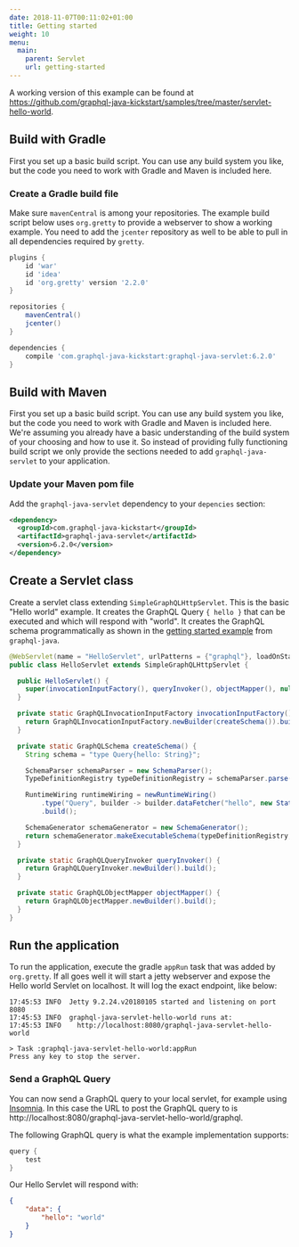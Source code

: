 ```yaml
---
date: 2018-11-07T00:11:02+01:00
title: Getting started
weight: 10
menu:
  main:
    parent: Servlet
    url: getting-started
---
```


A working version of this example can be found at https://github.com/graphql-java-kickstart/samples/tree/master/servlet-hello-world.

## Build with Gradle

First you set up a basic build script. You can use any build system you like, but the code you need to work with
Gradle and Maven is included here.

### Create a Gradle build file

Make sure `mavenCentral` is among your repositories. The example build script below uses `org.gretty` to provide
a webserver to show a working example. You need to add the `jcenter` repository as well to be able to pull in all
dependencies required by `gretty`.

```gradle
plugins {
    id 'war'
    id 'idea'
    id 'org.gretty' version '2.2.0'
}

repositories {
    mavenCentral()
    jcenter()
}

dependencies {
    compile 'com.graphql-java-kickstart:graphql-java-servlet:6.2.0'
}
```

## Build with Maven

First you set up a basic build script. You can use any build system you like, but the code you need to work with
Gradle and Maven is included here. We're assuming you already have a basic understanding of the build system of your
choosing and how to use it. So instead of providing fully functioning build script we only provide the sections
needed to add `graphql-java-servlet` to your application.

### Update your Maven pom file

Add the `graphql-java-servlet` dependency to your `depencies` section:

```xml
<dependency>
  <groupId>com.graphql-java-kickstart</groupId>
  <artifactId>graphql-java-servlet</artifactId>
  <version>6.2.0</version>
</dependency>
```

## Create a Servlet class

Create a servlet class extending `SimpleGraphQLHttpServlet`. This is the basic "Hello world" example. It creates
the GraphQL Query `{ hello }` that can be executed and which will respond with "world". It creates the GraphQL
schema programmatically as shown in the [getting started example](https://www.graphql-java.com/documentation/v11/getting-started/) from `graphql-java`.

```java
@WebServlet(name = "HelloServlet", urlPatterns = {"graphql"}, loadOnStartup = 1)
public class HelloServlet extends SimpleGraphQLHttpServlet {

  public HelloServlet() {
    super(invocationInputFactory(), queryInvoker(), objectMapper(), null, false);
  }

  private static GraphQLInvocationInputFactory invocationInputFactory() {
    return GraphQLInvocationInputFactory.newBuilder(createSchema()).build();
  }

  private static GraphQLSchema createSchema() {
    String schema = "type Query{hello: String}";

    SchemaParser schemaParser = new SchemaParser();
    TypeDefinitionRegistry typeDefinitionRegistry = schemaParser.parse(schema);

    RuntimeWiring runtimeWiring = newRuntimeWiring()
        .type("Query", builder -> builder.dataFetcher("hello", new StaticDataFetcher("world")))
        .build();

    SchemaGenerator schemaGenerator = new SchemaGenerator();
    return schemaGenerator.makeExecutableSchema(typeDefinitionRegistry, runtimeWiring);
  }

  private static GraphQLQueryInvoker queryInvoker() {
    return GraphQLQueryInvoker.newBuilder().build();
  }

  private static GraphQLObjectMapper objectMapper() {
    return GraphQLObjectMapper.newBuilder().build();
  }
}
```

## Run the application

To run the application, execute the gradle `appRun` task that was added by `org.gretty`. If all goes well it will
start a jetty webserver and expose the Hello world Servlet on localhost. It will log the exact endpoint, like below:

```plain
17:45:53 INFO  Jetty 9.2.24.v20180105 started and listening on port 8080
17:45:53 INFO  graphql-java-servlet-hello-world runs at:
17:45:53 INFO    http://localhost:8080/graphql-java-servlet-hello-world

> Task :graphql-java-servlet-hello-world:appRun
Press any key to stop the server.
```

### Send a GraphQL Query

You can now send a GraphQL query to your local servlet, for example using [Insomnia](https://insomnia.rest/graphql/).
In this case the URL to post the GraphQL query to is http://localhost:8080/graphql-java-servlet-hello-world/graphql.

The following GraphQL query is what the example implementation supports:
```gradle
query {
    test
}
```
Our Hello Servlet will respond with:
```json
{
	"data": {
		"hello": "world"
	}
}
```
